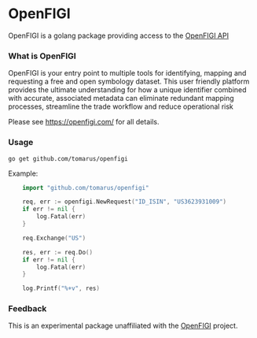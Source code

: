 OpenFIGI
========

OpenFIGI is a golang package providing access to the [OpenFIGI API](https://openfigi.com/api)

### What is OpenFIGI

OpenFIGI is your entry point to multiple tools for identifying, mapping and requesting a free and open symbology dataset. This user friendly platform provides the ultimate understanding for how a unique identifier combined with accurate, associated metadata can eliminate redundant mapping processes, streamline the trade workflow and reduce operational risk

Please see https://openfigi.com/ for all details.

### Usage

```
go get github.com/tomarus/openfigi
```

Example:

``` go
	import "github.com/tomarus/openfigi"

	req, err := openfigi.NewRequest("ID_ISIN", "US3623931009")
	if err != nil {
		log.Fatal(err)
	}

	req.Exchange("US")

	res, err := req.Do()
	if err != nil {
		log.Fatal(err)
	}

	log.Printf("%+v", res)
```

### Feedback

This is an experimental package unaffiliated with the [OpenFIGI](https://openfigi.com) project.